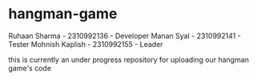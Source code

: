 # hangman-game

Ruhaan Sharma - 2310992136 - Developer
Manan Syal - 2310992141 - Tester
Mohnish Kaplish - 2310992155 - Leader

this is currently an under progress repository for uploading our hangman game's code
